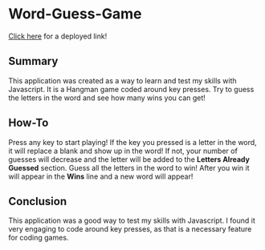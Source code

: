 # Word-Guess-Game
[Click here](https://thebrandone.github.io/Word-Guess-Game/) for a deployed link!

## Summary
This application was created as a way to learn and test my skills with Javascript. It is a Hangman game coded around key presses. Try to guess the letters in the word and see how many wins you can get!

## How-To
Press any key to start playing! If the key you pressed is a letter in the word, it will replace a blank and show up in the word! If not, your number of guesses will decrease and the letter will be added to the **Letters Already Guessed** section. Guess all the letters in the word to win! After you win it will appear in the **Wins** line and a new word will appear!

## Conclusion
This application was a good way to test my skills with Javascript. I found it very engaging to code around key presses, as that is a necessary feature for coding games.
